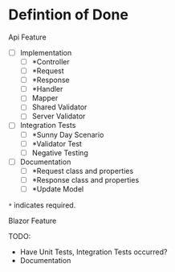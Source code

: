 # Defintion of Done

Api Feature
- [ ] Implementation
  - [ ] *Controller
  - [ ] *Request
  - [ ] *Response
  - [ ] *Handler 
  - [ ] Mapper 
  - [ ] Shared Validator
  - [ ] Server Validator 
- [ ] Integration Tests
  - [ ] *Sunny Day Scenario
  - [ ] *Validator  Test
  - [ ] Negative Testing
- [ ] Documentation
  - [ ] *Request class and properties
  - [ ] *Response class and properties
  - [ ] *Update Model

`*` indicates required.

Blazor Feature

TODO:
*  Have Unit Tests, Integration Tests occurred? 
*  Documentation
